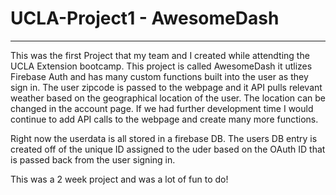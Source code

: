# UCLA-Project1 - AwesomeDash

<hr>

This was the first Project that my team and I created while attendting the UCLA Extension bootcamp.  This project is called AwesomeDash it utlizes Firebase Auth and has many custom functions built into the user as they sign in.  The user zipcode is passed to the webpage and it API pulls relevant weather based on the geographical location of the user.  The location can be changed in the account page.  If we had further development time I would continue to add API calls to the webpage and create many more functions.

Right now the userdata is all stored in a firebase DB.  The users DB entry is created off of the unique ID assigned to the uder based on the OAuth ID that is passed back from the user signing in.

This was a 2 week project and was a lot of fun to do!
